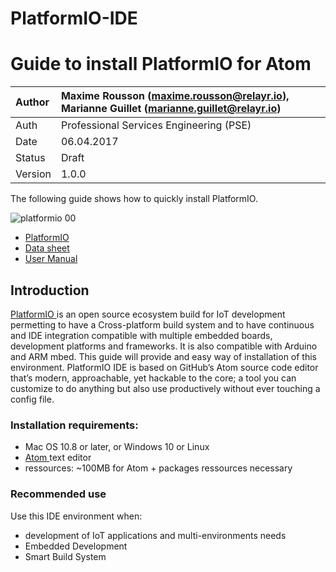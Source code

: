 # PlatformIO-IDE

# Guide to install PlatformIO for Atom

| Author    | Maxime Rousson (maxime.rousson@relayr.io), Marianne Guillet (marianne.guillet@relayr.io)      |
|:----------|:--------------------------------------------|
| Auth      | Professional Services Engineering (PSE)     |
| Date      | 06.04.2017                         |
| Status    | Draft                    |
| Version   | 1.0.0          |

The following guide shows how to quickly install PlatformIO.

![platformio 00](https://cloud.githubusercontent.com/assets/23745295/24762487/d56aea2e-1aee-11e7-89ee-a490715bea10.jpg)


* <a href="http://platformio.org"> PlatformIO </a> 
* <a href="http://docs.platformio.org/en/latest/ide/atom.html#atom-package-auto-installer"> Data sheet <a/>
* [User Manual](http://docs.platformio.org/en/latest/ide/atom.html#user-guide)

## Introduction

<a href="http://platformio.org"> PlatformIO </a> is an open source ecosystem build for IoT development permetting to have a Cross-platform build system and to have continuous and IDE integration compatible with multiple embedded boards, development platforms and frameworks. It is also compatible with Arduino and ARM mbed. This guide will provide and easy way of installation of this environment. PlatformIO IDE is based on GitHub’s Atom source code editor that’s modern, approachable, yet hackable to the core; a tool you can customize to do anything but also use productively without ever touching a config file.

### Installation requirements:

<ul>
  <li>Mac OS 10.8 or later, or Windows 10 or Linux </li>
  <li> <a href="http://atom.io"> Atom </a>  text editor </li>
  <li> ressources: ~100MB for Atom + packages ressources necessary </li>
  </ul>
  
### Recommended use

Use this IDE environment when:

* development of IoT applications and multi-environments needs
* Embedded Development
* Smart Build System
